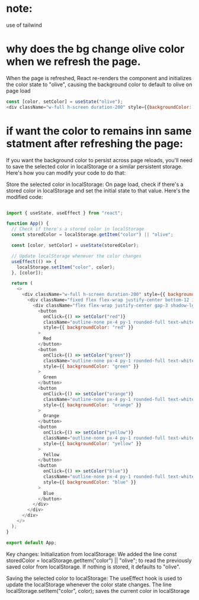 # note:
use of  tailwind
# why does the bg change olive color when we refresh the page.
When the page is refreshed, React re-renders the component and initializes the color state to "olive", causing the background color to default to olive on page load
```javascript
const [color, setColor] = useState("olive");
<div className="w-full h-screen duration-200" style={{backgroundColor: color}}>
```
# if want the color to  remains inn same statment after refreshing the page:
If you want the background color to persist across page reloads, you'll need to save the selected color in localStorage or a similar persistent storage. Here's how you can modify your code to do that:

Store the selected color in localStorage:
On page load, check if there's a stored color in localStorage and set the initial state to that value.
Here's the modified code:
```javascript

import { useState, useEffect } from "react";

function App() {
  // Check if there's a stored color in localStorage
  const storedColor = localStorage.getItem("color") || "olive";

  const [color, setColor] = useState(storedColor);

  // Update localStorage whenever the color changes
  useEffect(() => {
    localStorage.setItem("color", color);
  }, [color]);

  return (
    <>
      <div className="w-full h-screen duration-200" style={{ backgroundColor: color }}>
        <div className="fixed flex flex-wrap justify-center bottom-12 inset-x-0 px-2 ">
          <div className="flex flex-wrap justify-center gap-3 shadow-lg bg-white px-3 py-2 rounded-xl ">
            <button
              onClick={() => setColor("red")}
              className="outline-none px-4 py-1 rounded-full text-white"
              style={{ backgroundColor: "red" }}
            >
              Red
            </button>
            <button
              onClick={() => setColor("green")}
              className="outline-none px-4 py-1 rounded-full text-white"
              style={{ backgroundColor: "green" }}
            >
              Green
            </button>
            <button
              onClick={() => setColor("orange")}
              className="outline-none px-4 py-1 rounded-full text-white"
              style={{ backgroundColor: "orange" }}
            >
              Orange
            </button>
            <button
              onClick={() => setColor("yellow")}
              className="outline-none px-4 py-1 rounded-full text-white"
              style={{ backgroundColor: "yellow" }}
            >
              Yellow
            </button>
            <button
              onClick={() => setColor("blue")}
              className="outline-none px-4 py-1 rounded-full text-white"
              style={{ backgroundColor: "blue" }}
            >
              Blue
            </button>
          </div>
        </div>
      </div>
    </>
  );
}

export default App;
```
Key changes:
Initialization from localStorage: We added the line const storedColor = localStorage.getItem("color") || "olive"; to read the previously saved color from localStorage. If nothing is stored, it defaults to "olive".

Saving the selected color to localStorage: The useEffect hook is used to update the localStorage whenever the color state changes. The line localStorage.setItem("color", color); saves the current color in localStorage